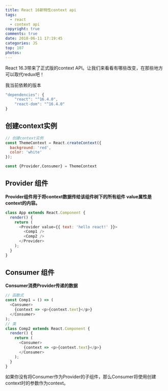 ```yaml
---
title: React 16新特性context api
tags:
  - react
  - context api
copyright: true
comments: true
date: 2018-06-11 17:19:45
categories: JS
top: 107
photos:
---
```


React 16.3带来了正式版的context API。让我们来看看有哪些改变，在那些地方可以取代redux吧！

我当前依赖的版本
```javascript
"dependencies": {
    "react": "^16.4.0",
    "react-dom": "^16.4.0"
}
```
## 创建context实例
```javascript
// 创建context实例
const ThemeContext = React.createContext({
  background: 'red',
  color: 'white'
});

const {Provider,Consumer} = ThemeContext
```

## Provider 组件 
**Provider组件用于将context数据传给该组件树下的所有组件 value属性是context的内容。**
```javascript
class App extends React.Component {
  render() {
    return (
      <Provider value={{ text: 'hello react!' }}>
        <Comp1 />
        <Comp2 />
      </Provider>
    );
  }
}
```
## Consumer 组件
**Consumer消费Provider传递的数据**
```javascript
// 函数式
const Comp1 = () => (
  <Consumer>
    {context => <p>{context.text}</p>}
  </Consumer>
);
// 类
class Comp2 extends React.Component {
  render() {
    return (
      <Consumer>
        {context => <p>{context.text}</p>}
      </Consumer>
    );
  }
}
```
如果你没有将Consumer作为Provider的子组件，那么Consumer将使用创建context时的参数作为context。